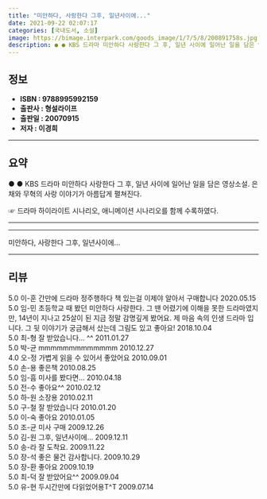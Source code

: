 ```yaml
---
title: "미안하다, 사랑한다 그후, 일년사이에..."
date: 2021-09-22 02:07:17
categories: [국내도서, 소설]
image: https://bimage.interpark.com/goods_image/1/7/5/8/200891758s.jpg
description: ● ● KBS 드라마 미안하다 사랑한다 그 후, 일년 사이에 일어난 일을 담은 영상소설. 은채와 무혁의 사랑 이야기가 아름답게 펼쳐진다. ☞ 드라마 하이라이트 시나리오, 애니메이션 시나리오를 함께 수록하였다.
---
```


## **정보**

- **ISBN : 9788995992159**
- **출판사 : 형설라이프**
- **출판일 : 20070915**
- **저자 : 이경희**

------



## **요약**

●  ●  KBS 드라마 미안하다 사랑한다 그 후, 일년 사이에 일어난 일을 담은 영상소설. 은채와 무혁의 사랑 이야기가 아름답게 펼쳐진다. 

☞ 드라마 하이라이트 시나리오, 애니메이션 시나리오를 함께 수록하였다.

------



------


미안하다, 사랑한다 그후, 일년사이에... 

------


## **리뷰** 

5.0 이-훈 간만에 드라마 정주행하다 책 있는걸 이제야 알아서 구매합니다 2020.05.15 <br/>5.0 임-민 초등학교 때 봤던 미안하다 사랑한다. 그 땐 어렸기에 이해을 못한 드라마였지만, 14년이 지나고 25살이 된 지금 정말 감명깊게 봤어요. 제 마음 속의 인생 드라마 입니다. 그 뒷 이야기가 궁금해서 샀는데 그림도 있고 좋아요! 2018.10.04 <br/>5.0 최-형 잘 받았습니다... ^^ 2011.01.27 <br/>5.0 박-균 mmmmmmmmmmmmm 2010.12.27 <br/>4.0 오-정 가볍게 읽을 수 있어서 좋았어요 2010.09.01 <br/>5.0 손-용 좋은책 2010.08.25 <br/>5.0 임-흠 미사를 봤다면... 2010.04.18 <br/>5.0 전-수 좋아요^^ 2010.02.12 <br/>5.0 하-원 소장용 2010.02.11 <br/>5.0 구-철 잘 받았습니다 2010.01.20 <br/>5.0 이-숙 좋아요 2010.01.05 <br/>5.0 조-균 미사 구매 2009.12.26 <br/>5.0 김-원 그후, 일년사이에... 2009.12.11 <br/>5.0 송-라 잘 도착요. 2009.11.22 <br/>5.0 장-석 좋은 물건 감사합니다. 2009.10.29 <br/>5.0 장-환 좋아요  2009.10.19 <br/>5.0 최-덕 잘 받았어요^^ 2009.09.04 <br/>5.0 유-현 두시간만에 다읽었어용T^T 2009.07.14 <br/>